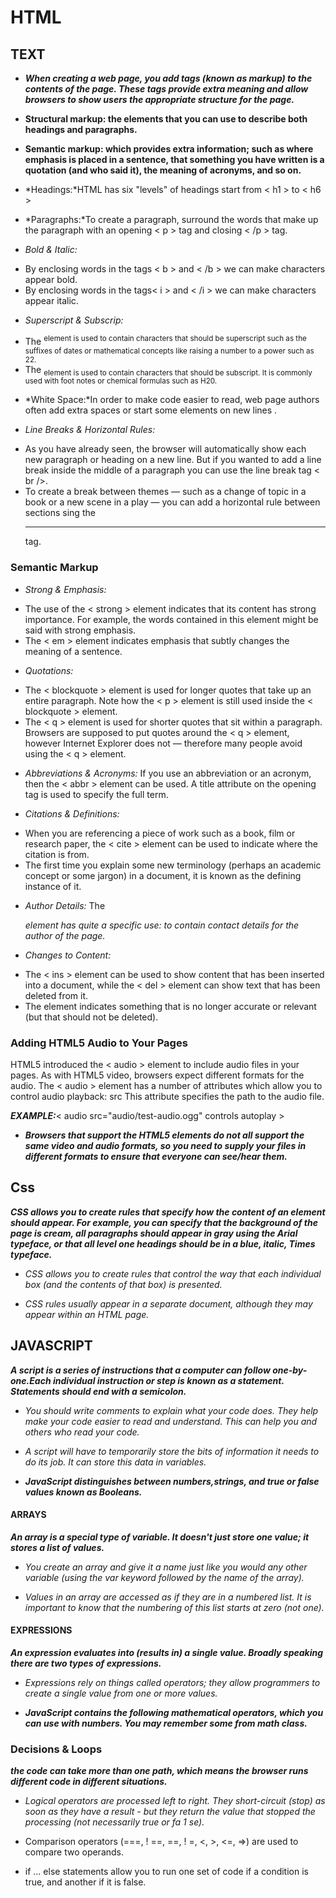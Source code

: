 # HTML

## TEXT

* ***When creating a web page, you add tags (known as markup) to the contents of the page. These tags provide extra meaning and allow browsers to show users the appropriate structure for the page.***

- **Structural markup: the elements that you can use to describe both headings and paragraphs.**

- **Semantic markup: which provides extra information; such as where emphasis is placed in a sentence, that something you have written is a quotation (and who said it), the meaning of acronyms, and so on.**

* *Headings:*HTML has six "levels" of headings start from < h1 > to < h6 >

* *Paragraphs:*To create a paragraph, surround the words that make up the paragraph with an opening < p > tag and closing < /p > tag.

* *Bold & Italic:*
- By enclosing words in the tags < b > and < /b > we can make characters appear bold.
- By enclosing words in the tags< i > and < /i > we can make characters appear italic.

* *Superscript & Subscrip:*
- The <sup> element is used to contain characters that should be superscript such as the suffixes of dates or mathematical concepts like raising a number to a power such as 22.
- The <sub> element is used to contain characters that should be subscript. It is commonly used with foot notes or chemical formulas such as H20.

* *White Space:*In order to make code easier to read, web page authors often add extra spaces or start some elements on new lines .

* *Line Breaks & Horizontal Rules:*
- As you have already seen, the browser will automatically show each new paragraph or heading on a new line. But if you wanted to add a line break inside the middle of a paragraph you can use the line break tag < br />.
- To create a break between themes — such as a change of topic in a book or a new scene in a play — you can add a horizontal rule between sections sing the <hr /> tag.

### Semantic Markup

* *Strong & Emphasis:*
- The use of the < strong > element indicates that its content has strong importance. For example, the words contained in this element might be said with strong emphasis.
- The < em > element indicates emphasis that subtly changes the meaning of a sentence. 

* *Quotations:*
- The < blockquote > element is used for longer quotes that take up an entire paragraph. Note how the < p > element is still used inside the < blockquote > element. 
- The < q > element is used for shorter quotes that sit within a paragraph. Browsers are supposed to put quotes around the < q > element, however Internet Explorer does not — therefore many people avoid using the < q > element.

* *Abbreviations & Acronyms:*
If you use an abbreviation or an acronym, then the < abbr > element can be used. A title attribute on the opening tag is used to specify the full term.

* *Citations & Definitions:*
- When you are referencing a piece of work such as a book, film or research paper, the < cite > element can be used to indicate where the citation is from.
- The first time you explain some new terminology (perhaps an academic concept or some jargon) in a document, it is
known as the defining instance of it.

* *Author Details:*
The <address> element has quite a specific use: to contain contact details for the author of the page.

* *Changes to Content:*
- The < ins > element can be used to show content that has been inserted into a document, while the < del > element can show text that has been deleted from it.
- The element indicates something that is no longer accurate or relevant (but that should not be deleted).


### Adding HTML5 Audio to Your Pages

HTML5 introduced the < audio > element to include audio files in your pages. As with HTML5 video, browsers expect different formats for the audio. The < audio > element has a number of attributes which allow you to control audio playback: src This attribute specifies the path to the audio file.

***EXAMPLE:***< audio src="audio/test-audio.ogg" controls autoplay >

* ***Browsers that support the HTML5 elements do not all support the same video and audio formats, so you need to supply your files in different formats to ensure that everyone can see/hear them.***



## Css

***CSS allows you to create rules that specify how the content of an element should appear. For example, you can specify that the background of the page is cream, all paragraphs should appear in gray using the Arial typeface, or that all level one headings should be in a blue, italic, Times typeface.***


* *CSS allows you to create rules that control the way that each individual box (and the contents of that box) is presented.*

* *CSS rules usually appear in a separate document, although they may appear within an HTML page.*


## JAVASCRIPT
***A script is a series of instructions that a computer can follow one-by-one.Each individual instruction or step is known as a statement. Statements should end with a semicolon.***

* *You should write comments to explain what your code does. They help make your code easier to read and understand. This can help you and others who read your code.*

* *A script will have to temporarily store the bits of information it needs to do its job. It can store this data in variables.*

* ***JavaScript distinguishes between numbers,strings, and true or false values known as Booleans.***


#### ARRAYS
***An array is a special type of variable. It doesn't just store one value; it stores a list of values.*** 

* *You create an array and give it a name just like you would any other variable (using the var keyword followed by the name of the array).* 

* *Values in an array are accessed as if they are in a numbered list. It is important to know that the numbering of this list starts at zero (not one).*



#### EXPRESSIONS
***An expression evaluates into (results in) a single value. Broadly speaking there are two types of expressions.***

* *Expressions rely on things called operators; they allow programmers to create a single value from one or more values.* 



- ***JavaScript contains the following mathematical operators, which you can use with numbers. You may remember some from math class.*** 




### Decisions & Loops
***the code can take more than one path, which means the browser runs different code in different situations.*** 


* *Logical operators are processed left to right. They short-circuit (stop) as soon as they have a result - but they return the value that stopped the processing (not necessarily true or fa 1 se).* 

* Comparison operators (===, ! ==, ==, ! =, <, >, <=, =>) are used to compare two operands. 


* if ... else statements allow you to run one set of code if a condition is true, and another if it is false. 